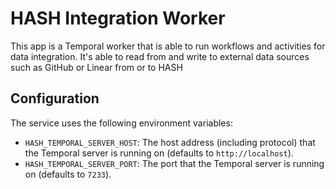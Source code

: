 # HASH Integration Worker

This app is a Temporal worker that is able to run workflows and activities for data integration. It's able to read from and write to external data sources such as GitHub or Linear from or to HASH

## Configuration

The service uses the following environment variables:

- `HASH_TEMPORAL_SERVER_HOST`: The host address (including protocol) that the Temporal server is running on (defaults to `http://localhost`).
- `HASH_TEMPORAL_SERVER_PORT`: The port that the Temporal server is running on (defaults to `7233`).
